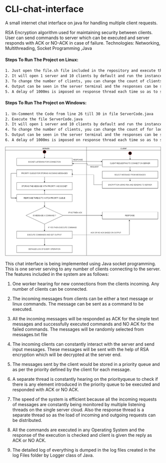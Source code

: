# CLI-chat-interface
A small internet chat interface on java for handling multiple client requests.

RSA Encryption algorithm used for maintaining security between clients. User can send commands to server which can be executed and server responds with ACK or NO-ACK in case of failure. Technologies: Networking, Multithreading, Socket Programming ,Java 

#### Steps To Run The Project on Linux: 

```sh
1. Just open the file.sh file included in the repository and execute the file.
2. It will open 1 server and 10 clients by default and run the instances of terminals.
3. To change the number of clients, you can change the count of clients in the file.sh file includes in the root.
4. Output can be seen in the server terminal and the responses can be seen in the client terminals.
5. A delay of 1000ms is imposed on response thread each time so as to show the priority queue working.
```

#### Steps To Run The Project on Windows: 

```sh
1. Un-Comment the Code from line 26 till 30 in file ServerCode.java
2. Execute the file ServerCode.java
3. It will open 1 server and 10 clients by default and run the instances of terminals.
4. To change the number of clients, you can change the count of for loop in ServerCode.java file.
5. Output can be seen in the server terminal and the responses can be seen in the client terminals.
6. A delay of 1000ms is imposed on response thread each time so as to show the priority queue working.
```

![](images/Diagram.png)


This chat interface is being implemented using Java socket programming. This is one server serving to any number of clients connecting to the server. The features included in the system are as follows:

1. One worker hearing for new connections from the clients incoming. Any number of clients can be connected.

2. The incoming messages from clients can be either a text message or linux commands. The message can be sent as a command to be executed.

3. All the incoming messages will be responded as ACK for the simple text messages and successfully executed commands and NO ACK for the failed commands. The messages will be randomly selected from messages.txt file

4. The incoming clients can constantly interact with the server and send input messages. These messages will be sent with the help of RSA encryption which will be decrypted at the server end.

5. The messages sent by the client would be stored in a priority queue and as per the priority defined by the client for each message.

6. A separate thread is constantly hearing on the priorityqueue to check if there is any element introduced in the priority queue to be executed and responded with ACK or NO ACK.

7. The speed of the system is efficient because all the incoming requests of messages are constantly being monitored by multiple listening threads on the single server cloud. Also the response thread is a separate thread so as the load of incoming and outgoing requests can be distributed.

8. All the commands are executed in any Operating System and the response of the execution is checked and client is given the reply as ACK or NO ACK. 

9. The detailed log of everything is dumped in the log files created in the log Files folder by Logger class of Java.

